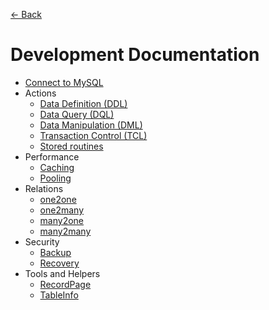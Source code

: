 [<- Back](../README.md)

# Development Documentation

* [Connect to MySQL](connection.md)
* Actions
  * [Data Definition (DDL)](actions/data-definition.md)
  * [Data Query (DQL)](actions/data-query.md)
  * [Data Manipulation (DML)](actions/data-manipulation.md)
  * [Transaction Control (TCL)](actions/transaction-control.md)
  * [Stored routines](actions/stored-routines.md)
* Performance
  * [Caching](performance/caching.md)
  * [Pooling](performance/pooling.md)
* Relations
  * [one2one](relations/one2one.md)
  * [one2many](relations/one2many.md)
  * [many2one](relations/many2one.md)
  * [many2many](relations/many2many.md)
* Security
  * [Backup](security/backup.md)
  * [Recovery](security/recovery.md)
* Tools and Helpers
  * [RecordPage](tools/record-page.md)
  * [TableInfo](tools/table-info.md)
